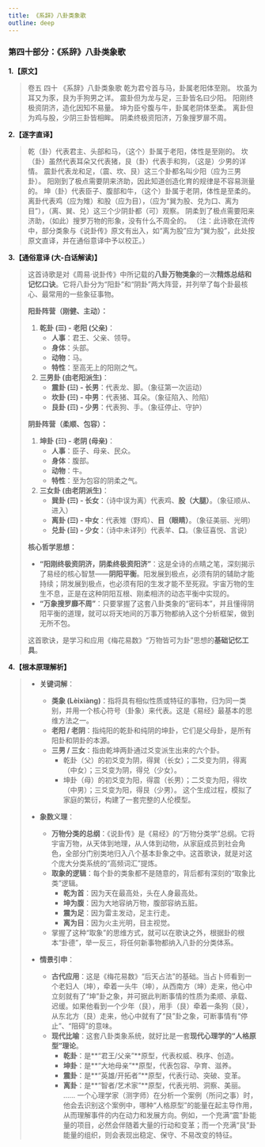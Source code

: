 ```yaml
---
title: 《系辞》八卦类象歌
outline: deep
---
```

  
### **第四十部分：《系辞》八卦类象歌**

**1.【原文】**
> 卷五 四十 《系辞》八卦类象歌
> 乾为君兮首与马，卦属老阳体至刚。
> 坎虽为耳又为豕，艮为手狗男之详。
> 震卦但为龙与足，三卦皆名曰少阳。
> 阳刚终极资阴济，造化因知不易量。
> 坤为臣兮腹与牛，卦属老阴体至柔。
> 离卦但为鸡与股，少阴三卦皆相眸。
> 阴柔终极资阳济，万象搜罗扉不周。

**2.【逐字直译】**
> 乾（卦）代表君主、头部和马，（这个）卦属于老阳，体性是至刚的。
> 坎（卦）虽然代表耳朵又代表猪，艮（卦）代表手和狗，（这是）少男的详情。
> 震卦代表龙和足，（震、坎、艮）这三个卦都名叫少阳（应为三男卦）。
> 阳刚到了极点需要阴来济助，因此知道创造化育的规律是不容易测量的。
> 坤（卦）代表臣子、腹部和牛，（这个）卦属于老阴，体性是至柔的。
> 离卦代表鸡（应为雉）和股（应为目），（应为“巽为股、兑为口、离为目”），（离、巽、兑）这三个少阴卦都（可）观察。
> 阴柔到了极点需要阳来济助，（如此）搜罗万物的形象，没有什么不周全的。
> （注：此诗歌在流传中，部分类象与《说卦传》原文有出入，如“离为股”应为“巽为股”，此处按原文直译，并在通俗意译中予以校正。）

**3.【通俗意译 (大-白话解读)】**
> 这首诗歌是对《周易·说卦传》中所记载的**八卦万物类象**的一次**精炼总结和记忆口诀**。它将八卦分为“阳卦”和“阴卦”两大阵营，并列举了每个卦最核心、最常用的一些象征事物。
> 
> **阳卦阵营（刚健、主动）：**
> 
> 1.  **乾卦 (☰) - 老阳 (父亲)**：
>     *   **人事**：君王、父亲、领导。
>     *   **身体**：头部。
>     *   **动物**：马。
>     *   **特性**：至高无上的阳刚之气。
> 2.  **三男卦 (由老阳派生)**：
>     *   **震卦 (☳) - 长男**：代表龙、脚。（象征第一次运动）
>     *   **坎卦 (☵) - 中男**：代表猪、耳朵。（象征陷入、险陷）
>     *   **艮卦 (☶) - 少男**：代表狗、手。（象征停止、守护）
> 
> **阴卦阵营（柔顺、包容）：**
> 
> 1.  **坤卦 (☷) - 老阴 (母亲)**：
>     *   **人事**：臣子、母亲、民众。
>     *   **身体**：腹部。
>     *   **动物**：牛。
>     *   **特性**：至为包容的阴柔之气。
> 2.  **三女卦 (由老阴派生)**：
>     *   **巽卦 (☴) - 长女**：（诗中误为离）代表鸡、**股（大腿）**。（象征顺从、进入）
>     *   **离卦 (☲) - 中女**：代表雉（野鸡）、**目（眼睛）**。（象征美丽、光明）
>     *   **兑卦 (☱) - 少女**：（诗中未详列）代表羊、**口**。（象征喜悦、言说）
> 
> **核心哲学思想：**
> *   **“阳刚终极资阴济，阴柔终极资阳济”**：这是全诗的点睛之笔，深刻揭示了易经的核心智慧——**阴阳平衡**。阳发展到极点，必须有阴的辅助才能持续；阴发展到极点，也必须有阳的生发才能不至死寂。宇宙万物的生生不息，正是在这种阴阳互根、刚柔相济的动态平衡中实现的。
> *   **“万象搜罗靡不周”**：只要掌握了这套八卦类象的“密码本”，并且懂得阴阳平衡的道理，就可以将天地间的万事万物都纳入这个分析框架，做到无所不包。
> 
> 这首歌诀，是学习和应用《梅花易数》“万物皆可为卦”思想的**基础记忆工具**。

**4.【根本原理解析】**
> *   **关键词解**：
>     *   **类象 (Lèixiàng)**：指将具有相似性质或特征的事物，归为同一类别，并用一个核心符号（卦象）来代表。这是《易经》最基本的思维方法之一。
>     *   **老阳 / 老阴**：指纯阳的乾卦和纯阴的坤卦，它们是父母卦，是所有阳卦和阴卦的本源。
>     *   **三男 / 三女**：指由乾坤两卦通过爻变派生出来的六个卦。
>         *   乾卦（父）的初爻变为阴，得巽（长女）；二爻变为阴，得离（中女）；三爻变为阴，得兑（少女）。
>         *   坤卦（母）的初爻变为阳，得震（长男）；二爻变为阳，得坎（中男）；三爻变为阳，得艮（少男）。
>         这个生成过程，模拟了家庭的繁衍，构建了一套完整的人伦模型。
> 
> *   **象数义理**：
>     *   **万物分类的总纲**：《说卦传》是《易经》的“万物分类学”总纲。它将宇宙万物，从天体到地理，从人体到动物，从家庭成员到社会角色，全部分门别类地归入八个基本卦象之中。这首歌诀，就是对这个庞大分类系统的“高频词汇”提炼。
>     *   **取象的逻辑**：每个卦的类象都不是随意的，背后都有深刻的“取象比类”逻辑。
>         *   **乾为首**：因为天在最高处，头在人身最高处。
>         *   **坤为腹**：因为大地容纳万物，腹部容纳五脏。
>         *   **震为足**：因为雷主发动，足主行走。
>         *   **离为目**：因为火主光明，目主视觉。
>     *   掌握了这种“取象”的思维方式，就可以在歌诀之外，根据卦的根本“卦德”，举一反三，将任何新事物都纳入八卦的分类体系。
> 
> *   **情景引申**：
>     *   **古代应用**：这是《梅花易数》“后天占法”的基础。当占卜师看到一个老妇人（坤），牵着一头牛（坤），从西南方（坤）走来，他心中立刻就有了“坤”卦之象，并可据此判断事情的性质为柔顺、承载、迟缓。如果他看到一个少年（艮），用手（艮）牵着一条狗（艮），从东北方（艮）走来，他心中就有了“艮”卦之象，可断事情有“停止”、“阻碍”的意味。
>     *   **现代比喻**：这套八卦类象系统，就好比是一套**现代心理学的“人格原型”理论**。
>         *   **乾卦**：是**“君王/父亲”**原型，代表权威、秩序、创造。
>         *   **坤卦**：是**“大地母亲”**原型，代表包容、孕育、滋养。
>         *   **震卦**：是**“英雄/开拓者”**原型，代表行动、突破、变革。
>         *   **离卦**：是**“智者/艺术家”**原型，代表光明、洞察、美丽。
>         ......
>         一个心理学家（测字师）在分析一个案例（所问之事）时，他会去识别这个案例中，哪种“人格原型”的能量在起主导作用，从而理解事件的内在动力和发展方向。例如，一个充满“震”卦能量的项目，必然会伴随着大量的行动和变革；而一个充满“艮”卦能量的组织，则会表现出稳定、保守、不易改变的特征。
